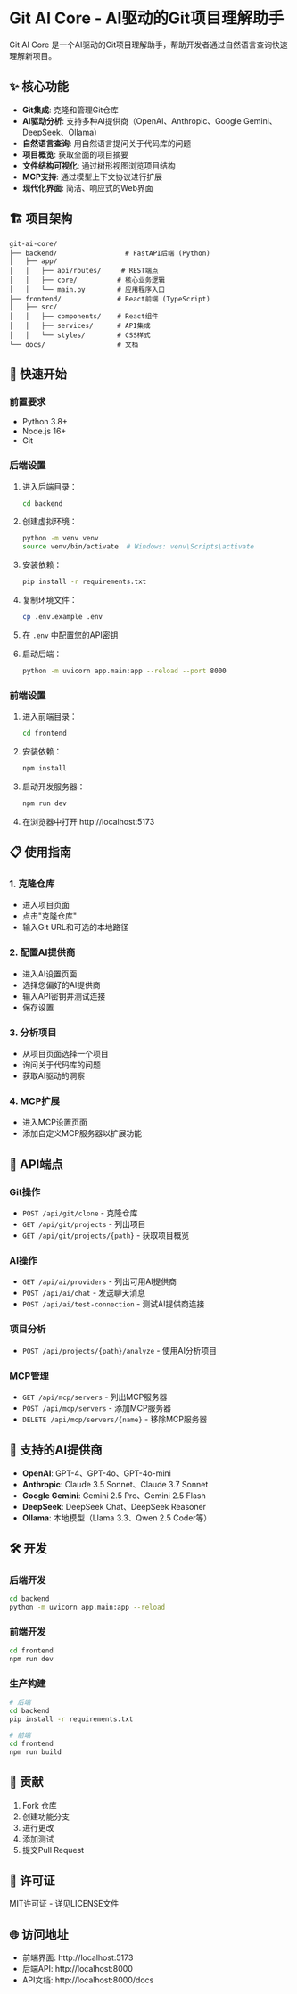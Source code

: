 # Git AI Core - AI驱动的Git项目理解助手

Git AI Core 是一个AI驱动的Git项目理解助手，帮助开发者通过自然语言查询快速理解新项目。

## ✨ 核心功能

- **Git集成**: 克隆和管理Git仓库
- **AI驱动分析**: 支持多种AI提供商（OpenAI、Anthropic、Google Gemini、DeepSeek、Ollama）
- **自然语言查询**: 用自然语言提问关于代码库的问题
- **项目概览**: 获取全面的项目摘要
- **文件结构可视化**: 通过树形视图浏览项目结构
- **MCP支持**: 通过模型上下文协议进行扩展
- **现代化界面**: 简洁、响应式的Web界面

## 🏗️ 项目架构

```
git-ai-core/
├── backend/                 # FastAPI后端 (Python)
│   ├── app/
│   │   ├── api/routes/     # REST端点
│   │   ├── core/          # 核心业务逻辑
│   │   └── main.py        # 应用程序入口
├── frontend/              # React前端 (TypeScript)
│   ├── src/
│   │   ├── components/    # React组件
│   │   ├── services/      # API集成
│   │   └── styles/        # CSS样式
└── docs/                  # 文档
```

## 🚀 快速开始

### 前置要求

- Python 3.8+
- Node.js 16+
- Git

### 后端设置

1. 进入后端目录：
   ```bash
   cd backend
   ```

2. 创建虚拟环境：
   ```bash
   python -m venv venv
   source venv/bin/activate  # Windows: venv\Scripts\activate
   ```

3. 安装依赖：
   ```bash
   pip install -r requirements.txt
   ```

4. 复制环境文件：
   ```bash
   cp .env.example .env
   ```

5. 在 `.env` 中配置您的API密钥

6. 启动后端：
   ```bash
   python -m uvicorn app.main:app --reload --port 8000
   ```

### 前端设置

1. 进入前端目录：
   ```bash
   cd frontend
   ```

2. 安装依赖：
   ```bash
   npm install
   ```

3. 启动开发服务器：
   ```bash
   npm run dev
   ```

4. 在浏览器中打开 http://localhost:5173

## 📋 使用指南

### 1. 克隆仓库
- 进入项目页面
- 点击"克隆仓库"
- 输入Git URL和可选的本地路径

### 2. 配置AI提供商
- 进入AI设置页面
- 选择您偏好的AI提供商
- 输入API密钥并测试连接
- 保存设置

### 3. 分析项目
- 从项目页面选择一个项目
- 询问关于代码库的问题
- 获取AI驱动的洞察

### 4. MCP扩展
- 进入MCP设置页面
- 添加自定义MCP服务器以扩展功能

## 🔧 API端点

### Git操作
- `POST /api/git/clone` - 克隆仓库
- `GET /api/git/projects` - 列出项目
- `GET /api/git/projects/{path}` - 获取项目概览

### AI操作
- `GET /api/ai/providers` - 列出可用AI提供商
- `POST /api/ai/chat` - 发送聊天消息
- `POST /api/ai/test-connection` - 测试AI提供商连接

### 项目分析
- `POST /api/projects/{path}/analyze` - 使用AI分析项目

### MCP管理
- `GET /api/mcp/servers` - 列出MCP服务器
- `POST /api/mcp/servers` - 添加MCP服务器
- `DELETE /api/mcp/servers/{name}` - 移除MCP服务器

## 🤖 支持的AI提供商

- **OpenAI**: GPT-4、GPT-4o、GPT-4o-mini
- **Anthropic**: Claude 3.5 Sonnet、Claude 3.7 Sonnet
- **Google Gemini**: Gemini 2.5 Pro、Gemini 2.5 Flash
- **DeepSeek**: DeepSeek Chat、DeepSeek Reasoner
- **Ollama**: 本地模型（Llama 3.3、Qwen 2.5 Coder等）

## 🛠️ 开发

### 后端开发
```bash
cd backend
python -m uvicorn app.main:app --reload
```

### 前端开发
```bash
cd frontend
npm run dev
```

### 生产构建
```bash
# 后端
cd backend
pip install -r requirements.txt

# 前端
cd frontend
npm run build
```

## 🤝 贡献

1. Fork 仓库
2. 创建功能分支
3. 进行更改
4. 添加测试
5. 提交Pull Request

## 📄 许可证

MIT许可证 - 详见LICENSE文件

## 🌐 访问地址

- 前端界面: http://localhost:5173
- 后端API: http://localhost:8000
- API文档: http://localhost:8000/docs
